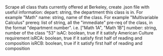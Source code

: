 Scrape all class thats currently offered at Berkeley, create .json file with useful information:
depart: string, the department this class is in. For example "Math"
name: string, name of the class. For example "Multivariable Calculus"
prereq: list of string, all the "immediate" pre-req of the class, in the format "department number". i.e. ["Math 1A", "Math 1B"]
number: string, number of the class "53"
isAC: boolean, true if it satisfy American Culture requirement
isRCA: boolean, true if it satisfy first half of reading and composition
isRCB: boolean, true if it satisfy first half of reading and composition
